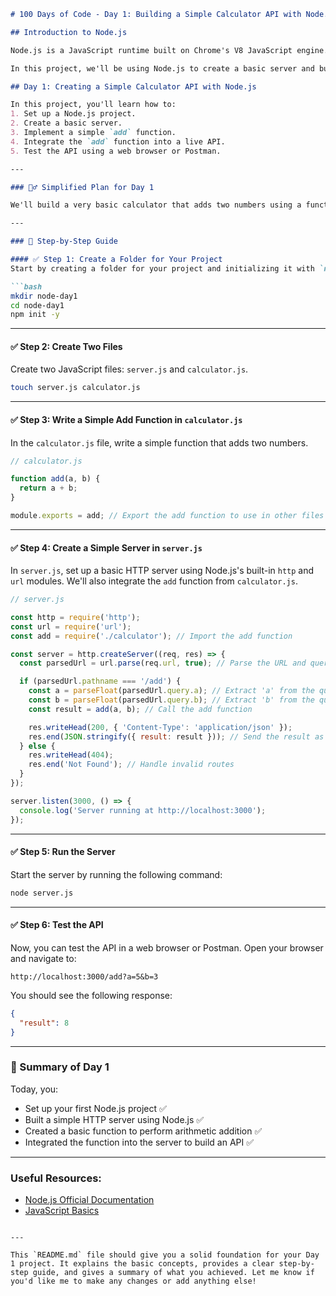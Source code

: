 

```markdown
# 100 Days of Code - Day 1: Building a Simple Calculator API with Node.js

## Introduction to Node.js

Node.js is a JavaScript runtime built on Chrome's V8 JavaScript engine. It allows you to run JavaScript on the server-side, enabling you to build scalable network applications using JavaScript. Node.js is particularly well-suited for building lightweight, fast, and scalable applications, such as web servers and APIs.

In this project, we'll be using Node.js to create a basic server and build a simple API that can perform arithmetic operations — specifically, an addition function.

## Day 1: Creating a Simple Calculator API with Node.js

In this project, you'll learn how to:
1. Set up a Node.js project.
2. Create a basic server.
3. Implement a simple `add` function.
4. Integrate the `add` function into a live API.
5. Test the API using a web browser or Postman.

---

### 🧘‍♂️ Simplified Plan for Day 1

We'll build a very basic calculator that adds two numbers using a function you created and exported. This will run on a local Node.js server and serve the result through a simple API endpoint (`/add`).

---

### 🔹 Step-by-Step Guide

#### ✅ Step 1: Create a Folder for Your Project
Start by creating a folder for your project and initializing it with `npm` (Node Package Manager).

```bash
mkdir node-day1
cd node-day1
npm init -y
```

---

#### ✅ Step 2: Create Two Files
Create two JavaScript files: `server.js` and `calculator.js`.

```bash
touch server.js calculator.js
```

---

#### ✅ Step 3: Write a Simple Add Function in `calculator.js`
In the `calculator.js` file, write a simple function that adds two numbers.

```js
// calculator.js

function add(a, b) {
  return a + b;
}

module.exports = add; // Export the add function to use in other files
```

---

#### ✅ Step 4: Create a Simple Server in `server.js`
In `server.js`, set up a basic HTTP server using Node.js's built-in `http` and `url` modules. We'll also integrate the `add` function from `calculator.js`.

```js
// server.js

const http = require('http');
const url = require('url');
const add = require('./calculator'); // Import the add function

const server = http.createServer((req, res) => {
  const parsedUrl = url.parse(req.url, true); // Parse the URL and query parameters

  if (parsedUrl.pathname === '/add') {
    const a = parseFloat(parsedUrl.query.a); // Extract 'a' from the query
    const b = parseFloat(parsedUrl.query.b); // Extract 'b' from the query
    const result = add(a, b); // Call the add function

    res.writeHead(200, { 'Content-Type': 'application/json' });
    res.end(JSON.stringify({ result: result })); // Send the result as a JSON response
  } else {
    res.writeHead(404);
    res.end('Not Found'); // Handle invalid routes
  }
});

server.listen(3000, () => {
  console.log('Server running at http://localhost:3000');
});
```

---

#### ✅ Step 5: Run the Server
Start the server by running the following command:

```bash
node server.js
```

---

#### ✅ Step 6: Test the API
Now, you can test the API in a web browser or Postman. Open your browser and navigate to:

```
http://localhost:3000/add?a=5&b=3
```

You should see the following response:

```json
{
  "result": 8
}
```

---

### 🧠 Summary of Day 1

Today, you:
- Set up your first Node.js project ✅
- Built a simple HTTP server using Node.js ✅
- Created a basic function to perform arithmetic addition ✅
- Integrated the function into the server to build an API ✅

---



### Useful Resources:
- [Node.js Official Documentation](https://nodejs.org/en/docs/)
- [JavaScript Basics](https://developer.mozilla.org/en-US/docs/Web/JavaScript/Guide)
```

---

This `README.md` file should give you a solid foundation for your Day 1 project. It explains the basic concepts, provides a clear step-by-step guide, and gives a summary of what you achieved. Let me know if you'd like me to make any changes or add anything else!